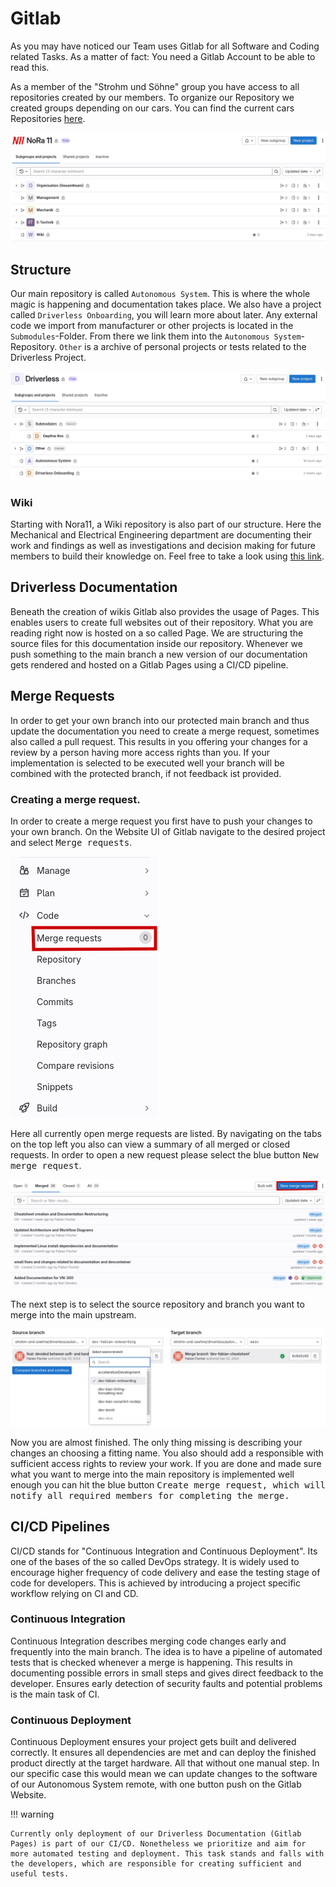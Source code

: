 # Gitlab

As you may have noticed our Team uses Gitlab for all Software and Coding related Tasks. As a matter of fact: You need a Gitlab Account to be able to read this.

As a member of the "Strohm und Söhne" group you have access to all repositories created by our members. To organize our Repository we created groups depending on our cars. You can find the current cars Repositories [here](https://gitlab.com/strohm-und-soehne/nora-11). 

![Structure N11](assets/structure_n11.png)

## Structure

Our main repository is called `Autonomous System`. This is where the whole magic is happening and documentation takes place. We also have a project called `Driverless Onboarding`, you will learn more about later. Any external code we import from manufacturer or other projects is located in the `Submodules`-Folder. From there we link them into the `Autonomous System`-Repository. `Other` is a archive of personal projects or tests related to the Driverless Project.

![Structure DV](assets/structure_dv.png)

### Wiki

Starting with Nora11, a Wiki repository is also part of our structure. Here the Mechanical and Electrical Engineering department are documenting their work and findings as well as investigations and decision making for future members to build their knowledge on. Feel free to take a look using [this link](https://gitlab.com/strohm-und-soehne/nora-11/wiki/-/wikis/NoRa-11-Wiki).

## Driverless Documentation

Beneath the creation of wikis Gitlab also provides the usage of Pages. This enables users to create full websites out of their repository. What you are reading right now is hosted on a so called Page. We are structuring the source files for this documentation inside our repository. Whenever we push something to the main branch a new version of our documentation gets rendered and hosted on a Gitlab Pages using a CI/CD pipeline.

## Merge Requests

In order to get your own branch into our protected main branch and thus update the documentation you need to create a merge request, sometimes also called a pull request. This results in you offering your changes for a review by a person having more access rights than you. If your implementation is selected to be executed well your branch will be combined with the protected branch, if not feedback ist provided.

### Creating a merge request.

In order to create a merge request you first have to push your changes to your own branch. On the Website UI of Gitlab navigate to the desired project and select <kbd>Merge requests</kbd>.

![Merge Request](assets/merge_requ.png)

Here all currently open merge requests are listed. By navigating on the tabs on the top left you also can view a summary of all merged or closed requests.
In order to open a new request please select the blue button <kbd>New merge request</kbd>.

![Merge Request Overview](assets/merge_requ_overview.png)

The next step is to select the source repository and branch you want to merge into the main upstream. 

![Merge Select Branch](assets/merge_select.png)

Now you are almost finished. The only thing missing is describing your changes an choosing a fitting name. You also should add a responsible with sufficient access rights to review your work. If you are done and made sure what you want to merge into the main repository is implemented well enough you can hit the blue button <kbd>Create merge request</kdb>, which will notify all required members for completing the merge.

## CI/CD Pipelines

CI/CD stands for "Continuous Integration and Continuous Deployment". Its one of the bases of the so called DevOps strategy. It is widely used to encourage higher frequency of code delivery and ease the testing stage of code for developers. This is achieved by introducing a project specific workflow relying on CI and CD.

### Continuous Integration

Continuous Integration describes merging code changes early and frequently into the main branch. The idea is to have a pipeline of automated tests that is checked whenever a merge is happening. This results in documenting possible errors in small steps and gives direct feedback to the developer. Ensures early detection of security faults and potential problems is the main task of CI.

### Continuous Deployment

Continuous Deployment ensures your project gets built and delivered correctly. It ensures all dependencies are met and can deploy the finished product directly at the target hardware. All that without one manual step. In our specific case this would mean we can update changes to the software of our Autonomous System remote, with one button push on the Gitlab Website.

!!! warning

    Currently only deployment of our Driverless Documentation (Gitlab Pages) is part of our CI/CD. Nonetheless we prioritize and aim for more automated testing and deployment. This task stands and falls with the developers, which are responsible for creating sufficient and useful tests.